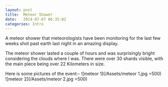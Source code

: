 ```yaml
---
layout: post
title:  Meteor Shower
date:   2014-07-07 06:35:02
categories: Intro
---
```


A meteor shower that meteorologists have been monitoring for the last few weeks shot past earth last night in an amazing display. 

The meteor shower lasted a couple of hours and was surprisingly bright considering the clouds where I was. There were over 30 shards visible, with the main piece being over 22 Kilometers in size. 

Here is some pictures of the event:-
![meteor 1](/Assets/meteor 1.jpg =500)
![meteor 2](/Assets/meteor 2.jpg =500)